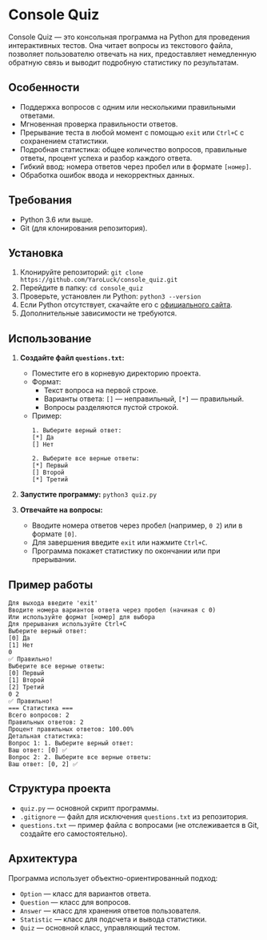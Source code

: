 # Console Quiz

Console Quiz — это консольная программа на Python для проведения интерактивных тестов. Она читает вопросы из текстового файла, позволяет пользователю отвечать на них, предоставляет немедленную обратную связь и выводит подробную статистику по результатам.

## Особенности

- Поддержка вопросов с одним или несколькими правильными ответами.
- Мгновенная проверка правильности ответов.
- Прерывание теста в любой момент с помощью `exit` или `Ctrl+C` с сохранением статистики.
- Подробная статистика: общее количество вопросов, правильные ответы, процент успеха и разбор каждого ответа.
- Гибкий ввод: номера ответов через пробел или в формате `[номер]`.
- Обработка ошибок ввода и некорректных данных.

## Требования

- Python 3.6 или выше.
- Git (для клонирования репозитория).

## Установка

1. Клонируйте репозиторий: `git clone https://github.com/YaroLuck/console_quiz.git`
2. Перейдите в папку: `cd console_quiz`
3. Проверьте, установлен ли Python: `python3 --version`
4. Если Python отсутствует, скачайте его с [официального сайта](https://www.python.org/downloads/).
5. Дополнительные зависимости не требуются.

## Использование

1. **Создайте файл `questions.txt`:**
   - Поместите его в корневую директорию проекта.
   - Формат:
     - Текст вопроса на первой строке.
     - Варианты ответа: `[]` — неправильный, `[*]` — правильный.
     - Вопросы разделяются пустой строкой.
   - Пример:
     ```
     1. Выберите верный ответ:
     [*] Да
     [] Нет

     2. Выберите все верные ответы:
     [*] Первый
     [] Второй
     [*] Третий
     ```

2. **Запустите программу:** `python3 quiz.py`

3. **Отвечайте на вопросы:**
   - Вводите номера ответов через пробел (например, `0 2`) или в формате `[0]`.
   - Для завершения введите `exit` или нажмите `Ctrl+C`.
   - Программа покажет статистику по окончании или при прерывании.

## Пример работы

```
Для выхода введите 'exit'
Вводите номера вариантов ответа через пробел (начиная с 0)
Или используйте формат [номер] для выбора
Для прерывания используйте Ctrl+C
Выберите верный ответ:
[0] Да
[1] Нет
0
✅ Правильно!
Выберите все верные ответы:
[0] Первый
[1] Второй
[2] Третий
0 2
✅ Правильно!
=== Статистика ===
Всего вопросов: 2
Правильных ответов: 2
Процент правильных ответов: 100.00%
Детальная статистика:
Вопрос 1: 1. Выберите верный ответ:
Ваш ответ: [0] ✅
Вопрос 2: 2. Выберите все верные ответы:
Ваш ответ: [0, 2] ✅
```

## Структура проекта

- `quiz.py` — основной скрипт программы.
- `.gitignore` — файл для исключения `questions.txt` из репозитория.
- `questions.txt` — пример файла с вопросами (не отслеживается в Git, создайте его самостоятельно).

## Архитектура

Программа использует объектно-ориентированный подход:
- `Option` — класс для вариантов ответа.
- `Question` — класс для вопросов.
- `Answer` — класс для хранения ответов пользователя.
- `Statistic` — класс для подсчета и вывода статистики.
- `Quiz` — основной класс, управляющий тестом.
